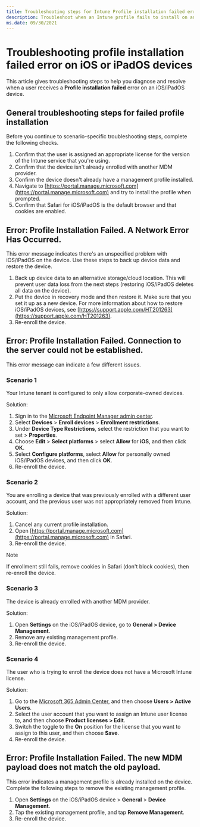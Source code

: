 ```yaml
---
title: Troubleshooting steps for Intune Profile installation failed error on iOS or iPadOS devices
description: Troubleshoot when an Intune profile fails to install on an iOS or iPadOS device.
ms.date: 09/30/2021
---
```


# Troubleshooting profile installation failed error on iOS or iPadOS devices

This article gives troubleshooting steps to help you diagnose and resolve when a user receives a **Profile installation failed** error on an iOS/iPadOS device.

## General troubleshooting steps for failed profile installation

Before you continue to scenario-specific troubleshooting steps, complete the following checks.

1. Confirm that the user is assigned an appropriate license for the version of the Intune service that you're using.
1. Confirm that the device isn't already enrolled with another MDM provider.
1. Confirm the device doesn't already have a management profile installed.
1. Navigate to [https://portal.manage.microsoft.com](https://portal.manage.microsoft.com) and try to install the profile when prompted.
1. Confirm that Safari for iOS/iPadOS is the default browser and that cookies are enabled.

## Error: Profile Installation Failed. A Network Error Has Occurred.

This error message indicates there's an unspecified problem with iOS/iPadOS on the device. Use these steps to back up device data and restore the device. 

1. Back up device data to an alternative storage/cloud location. This will prevent user data loss from the next steps (restoring iOS/iPadOS deletes all data on the device).
2. Put the device in recovery mode and then restore it. Make sure that you set it up as a new device. For more information about how to restore iOS/iPadOS devices, see [https://support.apple.com/HT201263](https://support.apple.com/HT201263).
3. Re-enroll the device.

## Error: Profile Installation Failed. Connection to the server could not be established.

This error message can indicate a few different issues. 

### Scenario 1

Your Intune tenant is configured to only allow corporate-owned devices. 

Solution:

1. Sign in to the [Microsoft Endpoint Manager admin center](https://go.microsoft.com/fwlink/?linkid=2109431).
1. Select **Devices** > **Enroll devices** > **Enrollment restrictions**.
1. Under **Device Type Restrictions**, select the restriction that you want to set > **Properties**.
1. Choose **Edit** > **Select platforms** > select **Allow** for **iOS**, and then click **OK**.
1. Select **Configure platforms**, select **Allow** for personally owned iOS/iPadOS devices, and then click **OK**.
1. Re-enroll the device.

### Scenario 2

You are enrolling a device that was previously enrolled with a different user account, and the previous user was not appropriately removed from Intune.

Solution:

1. Cancel any current profile installation.
1. Open [https://portal.manage.microsoft.com](https://portal.manage.microsoft.com) in Safari.
1. Re-enroll the device.

> [!NOTE]
> If enrollment still fails, remove cookies in Safari (don't block cookies), then re-enroll the device.

### Scenario 3

The device is already enrolled with another MDM provider.

Solution:

1. Open **Settings** on the iOS/iPadOS device, go to **General > Device Management**.
1. Remove any existing management profile.
1. Re-enroll the device.

### Scenario 4

The user who is trying to enroll the device does not have a Microsoft Intune license.

Solution:

1. Go to the [Microsoft 365 Admin Center](https://admin.microsoft.com), and then choose **Users > Active Users**.
1. Select the user account that you want to assign an Intune user license to, and then choose **Product licenses > Edit**.
1. Switch the toggle to the **On** position for the license that you want to assign to this user, and then choose **Save**.
1. Re-enroll the device.

## Error: Profile Installation Failed. The new MDM payload does not match the old payload.

This error indicates a management profile is already installed on the device. Complete the following steps to remove the existing management profile.

1. Open **Settings** on the iOS/iPadOS device > **General** > **Device Management**.
2. Tap the existing management profile, and tap **Remove Management**.
3. Re-enroll the device.
